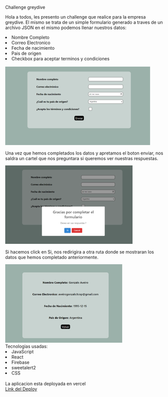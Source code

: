 Challenge greydive

Hola a todos, les presento un challenge que realice para la empresa greydive.
El mismo se trata de un simple formulario generado a traves de un archivo JSON en el mismo podemos llenar nuestros datos:

<li>Nombre Completo</li>
<li>Correo Electronico</li>
<li>Fecha de nacimiento</li>
<li>Pais de origen</li>
<li>Checkbox para aceptar terminos y condiciones</li>
<br>

<img height = "250" src="./form1.png">

Una vez que hemos completados los datos y apretamos el boton enviar, nos saldra un cartel que nos preguntara si queremos ver nuestras respuestas.
<br>

<img height = "250" src="./form2.png">
<br>

Si hacemos click en Si, nos redirigira a otra ruta donde se mostraran los datos que hemos completado anteriormente.
<br>

<img height = "250" src="./data1.png">
<br>
Tecnologias usadas:

<li>JavaScript</li>
<li>React</li>
<li>Firebase</li>
<li>sweetalert2</li>
<li>CSS</li>
<br>
La aplicacion esta deployada en vercel
<br>
<a href="">Link del Deploy</a>
